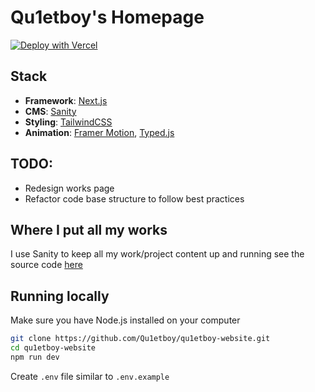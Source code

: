 # Qu1etboy's Homepage

[![Deploy with Vercel](https://vercel.com/button)](https://qu1etboy.vercel.app/)

## Stack

- **Framework**: [Next.js](https://nextjs.org)
- **CMS**: [Sanity](https://sanity.io)
- **Styling**: [TailwindCSS](https://tailwindcss.com)
- **Animation**: [Framer Motion](https://www.framer.com/motion/), [Typed.js](https://mattboldt.com/demos/typed-js/)

## TODO:

- Redesign works page
- Refactor code base structure to follow best practices

## Where I put all my works

I use Sanity to keep all my work/project content up and running see the source code [here](https://github.com/Qu1etboy/qu1etboy-works)

## Running locally

Make sure you have Node.js installed on your computer

```bash
git clone https://github.com/Qu1etboy/qu1etboy-website.git
cd qu1etboy-website
npm run dev
```

Create `.env` file similar to `.env.example`
